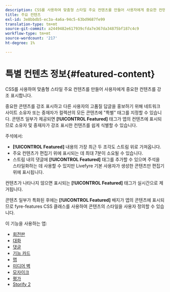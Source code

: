 ```yaml
---
description: CSS를 사용하여 맞춤형 스타일 주요 컨텐츠를 만들어 사용자에게 중요한 컨텐츠를 강조 표시합니다.
title: 주요 컨텐츠
exl-id: 3e8bbdb5-ec3a-4a6a-94c5-63bd9687fe99
translation-type: tm+mt
source-git-commit: a2449482e617939cfda7e367da34875bf187c4c9
workflow-type: tm+mt
source-wordcount: '217'
ht-degree: 1%

---
```


# 특별 컨텐츠 정보{#featured-content}

CSS를 사용하여 맞춤형 스타일 주요 컨텐츠를 만들어 사용자에게 중요한 컨텐츠를 강조 표시합니다.

중요한 콘텐츠를 강조 표시하고 다른 사용자의 고품질 답글을 홍보하기 위해 네트워크 사이트 소유자 또는 중재자가 컬렉션의 모든 콘텐츠에 &quot;특별&quot; 태그를 지정할 수 있습니다. 콘텐츠 일부가 제공되면 **[!UICONTROL Featured]** 태그가 앱의 컨텐츠에 표시되므로 소유자 및 중재자가 강조 표시한 컨텐츠를 쉽게 식별할 수 있습니다.

주석에서:

* **[!UICONTROL Featured]** 내용의 가장 최근 두 조각도 스트림 위로 가져옵니다.
* 주요 컨텐츠가 편집기 위에 표시되는 데 최대 7분이 소요될 수 있습니다.
* 스트림 내의 댓글에 **[!UICONTROL Featured]** 태그를 추가할 수 있으며 주석을 스타일화하는 데 사용할 수 있지만 Livefyre 기본 사용자가 생성한 콘텐츠만 편집기 위에 표시됩니다.

컨텐츠가 나타나지 않으면 표시되는 **[!UICONTROL Featured]** 태그가 실시간으로 제거됩니다.

콘텐츠 일부가 특화된 후에는 **[!UICONTROL Featured]** 배지가 앱의 콘텐츠에 표시되므로 fyre-features CSS 클래스를 사용하여 콘텐츠의 스타일을 사용자 정의할 수 있습니다.

이 기능을 사용하는 앱:

* [회전판](/help/using/c-about-apps/c-carousel-app/c-carousel-app.md#c_carousel_app)
* [대화](/help/using/c-about-apps/c-chat-app/c-chat-app.md#c_chat_app)
* [댓글](/help/using/c-about-apps/c-comments/c-comments.md)
* [기능 카드](/help/using/c-about-apps/c-feature-card-app/c-feature-card-app.md#c_feature_card_app)
* [맵](/help/using/c-about-apps/c-map-app/c-map-app.md#c_map_app)
* [미디어 벽](/help/using/c-about-apps/c-media-wall-app/c-media-wall-app.md#c_media_wall_app)
* [모자이크](/help/using/c-about-apps/c-mosaic-app/c-mosaic-app.md#c_mosaic_app)
* [평가](/help/using/c-about-apps/c-reviews-app/c-reviews-app.md#c_reviews_app)
* [Storify 2](/help/using/c-about-apps/c-storify2/c-storify2.md#c_storify2)
